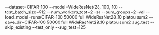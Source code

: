 --dataset=CIFAR-100 --model=WideResNet(28, 100, 10) --test_batch_size=512 --num_workers_test=2 -sa --sum_groups=2 -val --load_model=runs/CIFAR-100 50000 full WideResNet28_10 platou sum2 --save_dir=CIFAR-100 50000 full WideResNet28_10 platou sum2 aug_test --skip_existing --test_only --aug_test=125